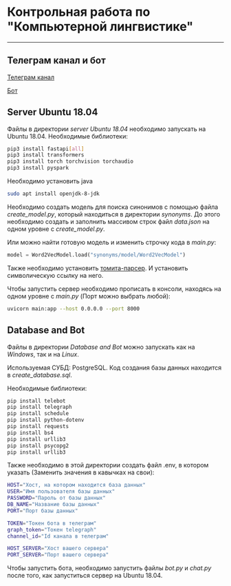# Контрольная работа по "Компьютерной лингвистике"
---
## Телеграм канал и бот
[Телеграм канал](https://t.me/newsVSTU)

[Бот](https://t.me/newVSTUbot)


## Server Ubuntu 18.04
Файлы в директории *server Ubuntu 18.04* необходимо запускать на Ubuntu 18.04.
Необходимые библиотеки:
```bash
pip3 install fastapi[all]
pip3 install transformers
pip3 install torch torchvision torchaudio
pip3 install pyspark
```
Необходимо установить java
```bash
sudo apt install openjdk-8-jdk
```

Необходимо создать модель для поиска синонимов с помощью файла *create_model.py*, который находиться в директории *synonyms*. До этого необходимо создать и заполнить массивом строк файл *data.json* на одном уровне с *create_model.py*.

Или можно найти готовую модель и изменить строчку кода в *main.py*:
```python
model = Word2VecModel.load("synonyms/model/Word2VecModel")
```

Также необходимо установить [томита-парсер](https://github.com/yandex/tomita-parser/). И установить символическую ссылку на него.

Чтобы запустить сервер необходимо прописать в консоли, находясь на одном уровне с *main.py* (Порт можно выбрать любой):
```bash
uvicorn main:app --host 0.0.0.0 --port 8000
``` 
## Database and Bot
Файлы в директории *Database and Bot* можно запускать как на *Windows*, так и на *Linux*.

Используемая СУБД: PostgreSQL. Код создания базы данных находится в *create_database.sql*.

Необходимые библиотеки:
```bash
pip install telebot
pip install telegraph
pip install schedule
pip install python-dotenv
pip install requests
pip install bs4
pip install urllib3
pip install psycopg2
pip install urllib3
```
Также необходимо в этой директории создать файл .env, в котором указать (Заменить значения в кавычках на свои):
```bash
HOST="Хост, на котором находится база данных"
USER="Имя пользователя базы данных"
PASSWORD="Пароль от базы данных"
DB_NAME="Название базы данных"
PORT="Порт базы данных"

TOKEN="Токен бота в телеграм"
graph_token="Токен telegraph"
channel_id="Id канала в телеграм"

HOST_SERVER="Хост вашего сервера"
PORT_SERVER="Порт вашего сервера"
```

Чтобы запустить бота, необходимо запустить файлы *bot.py* и *chat.py* после того, как запуститься сервер на Ubuntu 18.04.